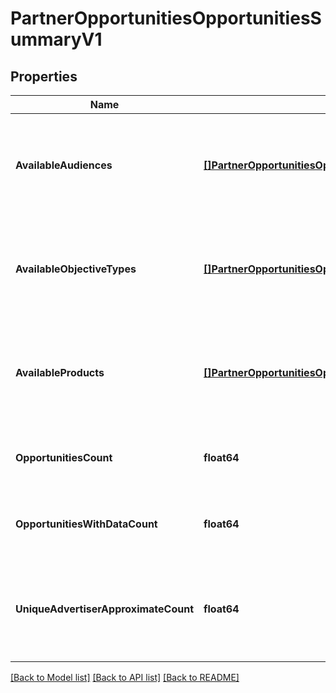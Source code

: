 # PartnerOpportunitiesOpportunitiesSummaryV1

## Properties
Name | Type | Description | Notes
------------ | ------------- | ------------- | -------------
**AvailableAudiences** | [**[]PartnerOpportunitiesOpportunityAudienceFilterSummaryV1**](PartnerOpportunitiesOpportunityAudienceFilterSummaryV1.md) | All available opportunity audience values with the number of opportunities for each. | [default to null]
**AvailableObjectiveTypes** | [**[]PartnerOpportunitiesOpportunityObjectiveTypeFilterSummaryV1**](PartnerOpportunitiesOpportunityObjectiveTypeFilterSummaryV1.md) | All available opportunity objective values with the number of opportunities for each. | [default to null]
**AvailableProducts** | [**[]PartnerOpportunitiesOpportunityProductFilterSummaryV1**](PartnerOpportunitiesOpportunityProductFilterSummaryV1.md) | All available opportunity product values with the number of opportunities for each. | [default to null]
**OpportunitiesCount** | **float64** | Total number of opportunities for the partner. | [default to null]
**OpportunitiesWithDataCount** | **float64** | Number of actionable opportunities with data for the partner. | [default to null]
**UniqueAdvertiserApproximateCount** | **float64** | Approximate number of unique advertisers across all opportunities for the partner. | [default to null]

[[Back to Model list]](../README.md#documentation-for-models) [[Back to API list]](../README.md#documentation-for-api-endpoints) [[Back to README]](../README.md)

